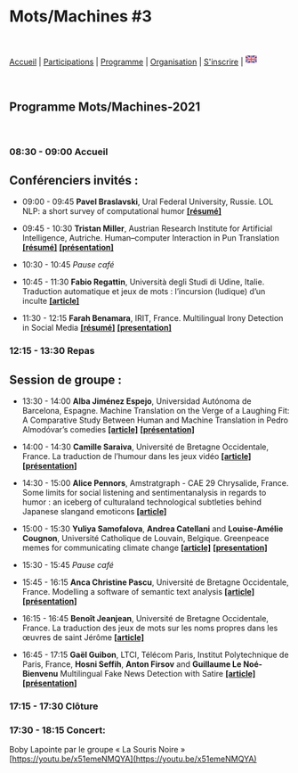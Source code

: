 # Mots/Machines #3
<br>

[Accueil](https://motsmachines.github.io/2021/FR) | [Participations](https://motsmachines.github.io/2021/FR/cfp) | [Programme](https://motsmachines.github.io/2021/FR/program) | [Organisation](https://motsmachines.github.io/2021/FR/orga) | [S'inscrire](https://motsmachines.github.io/2021/FR/registration) | [<img src="EN.png" width="20">](https://motsmachines.github.io/2021/EN)


<br>

## Programme Mots/Machines-2021

<br>

### 08:30	- 09:00    Accueil

## Conférenciers invités : 

* 09:00	- 09:45   **Pavel Braslavski**, Ural Federal University, Russie. LOL NLP: a short survey of computational humor **[[résumé]](submissions/BraslavskiAbstract.pdf)**

* 09:45	- 10:30	   **Tristan Miller**, Austrian Research Institute for Artificial Intelligence, Autriche. Human–computer Interaction in Pun Translation **[[résumé]](submissions/MillerAbstract.pdf)** **[[présentation]](submissions/PunCAT.pdf)**

* 10:30	- 10:45	   *Pause café*

* 10:45	- 11:30	   **Fabio Regattin**, Università degli Studi di Udine, Italie.	Traduction automatique et jeux de mots : l’incursion (ludique) d’un inculte **[[article]](submissions/Mots-Machines-2021_paper_5.pdf)**

* 11:30	- 12:15	   **Farah Benamara**, IRIT, France.	Multilingual Irony Detection in Social Media **[[résumé]](submissions/BenamaraAbstract.pdf)** **[[presentation]](submissions/Benamara-presentation.pdf)**
 
### 12:15	- 13:30	   Repas

## Session de groupe :

* 13:30	- 14:00	   **Alba Jiménez Espejo**, Universidad Autónoma de Barcelona, Espagne.	Machine Translation on the Verge of a Laughing Fit: A Comparative Study Between Human and Machine Translation in Pedro Almodóvar’s comedies **[[article]](submissions/Mots-Machines-2021_paper_3.pdf)** **[[présentation]](submissions/Machine-Translation-At-The-Verge-Of-A-Laughing-Fit.pdf)**

* 14:00	- 14:30	   **Camille Saraiva**, Université de Bretagne Occidentale, France.	La traduction de l’humour dans les jeux vidéo **[[article]](submissions/Mots-Machines-2021_paper_2.pdf)** **[[présentation]](submissions/Saraiva-présentation.pdf)**

* 14:30	- 15:00	   **Alice Pennors**, Amstratgraph - CAE 29 Chrysalide, France.	Some limits for social listening and sentimentanalysis in regards to humor : an iceberg of culturaland technological subtleties behind Japanese slangand emoticons **[[article]](submissions/Mots-Machines-2021_paper_8.pdf)**

* 15:00	- 15:30	   **Yuliya Samofalova**, **Andrea Catellani** and **Louise-Amélie Cougnon**, Université Catholique de Louvain, Belgique.	Greenpeace memes for communicating climate change **[[article]](submissions/Mots-Machines-2021_paper_10.pdf)** **[[presentation]](submissions/Presentation-Yuliya-Samofalova.pdf)**
 
* 15:30	- 15:45	   *Pause café*

* 15:45	- 16:15	   **Anca Christine Pascu**, Université de Bretagne Occidentale, France.	Modelling a software of semantic text analysis **[[article]](submissions/Mots-Machines-2021_paper_4.pdf)** **[[présentation]](submissions/pascu-jeu-de-mots.pdf)**

* 16:15	- 16:45	   **Benoît Jeanjean**, Université de Bretagne Occidentale, France.	La traduction des jeux de mots sur les noms propres dans les œuvres de saint Jérôme **[[article]](submissions/Mots-Machines-2021_paper_9.pdf)**

* 16:45	- 17:15	   **Gaël Guibon**, LTCI, Télécom Paris, Institut Polytechnique de Paris, France, **Hosni Seffih**, **Anton Firsov** and **Guillaume Le Noé-Bienvenu**	Multilingual Fake News Detection with Satire **[[article]](submissions/Mots-Machines-2021_paper_12.pdf)** **[[présentation]](submissions/Multilingual-Fake-News-Detection-with-Satire.pdf)**

### 17:15	- 17:30    Clôture

### 17:30	- 18:15	   Concert: 
Boby Lapointe par le groupe  « La Souris Noire »  [https://youtu.be/x51emeNMQYA](https://youtu.be/x51emeNMQYA)

